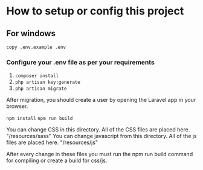 # How to setup or config  this project 

## For windows

`copy .env.example .env`

### Configure your .env file as per your requirements

1. `composer install`
2. `php artisan key:generate`
3. `php artisan migrate`

After migration, you should create a user by opening the Laravel app in your browser.

`npm install`
`npm run build`

You can change CSS in this directory. All of the CSS files are placed here. "/resources/sass" You can change javascript from this directory. All of the js files are placed here. "/resources/js"

After every change in these files you must run the npm run build command for compiling or create a build for css/js.
